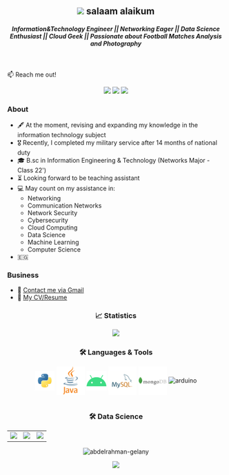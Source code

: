 <h2 align="center"><img src="https://emojis.slackmojis.com/emojis/images/1588177020/8809/wave_hello.gif?1588177020" width="35"> salaam alaikum </h2>
<!--https://github.com/1999AZZAR/1999AZZAR/blob/main/resources/img/waving.gif -->
<h5 align="center"> Information&Technology Engineer || Networking Eager || Data Science Enthusiast || Cloud Geek || Passionate about Football Matches Analysis and Photography </h5>

<!-- Empty Line -->
<br>

📫 Reach me out!
<p align="center">
    <a href="https://www.linkedin.com/in/abdelrahman-gelany"><img height="24px" src="https://img.shields.io/badge/linkedin-%230177B5?style=flat&logo=linkedin&logoColor=white&link=https://www.linkedin.com/in/abdelrahman-gelany"/></a>
    <a href="https://twitter.com/AbdlrhmanGilany"><img height="24px" src="https://img.shields.io/badge/twitter-%231FA1F1?style=flat&logo=twitter&logoColor=white&link=https://twitter.com/AbdlrhmanGilany"/></a>
    <a href="https://www.instagram.com/abdelrhman.gelany"><img height="24px" src="https://img.shields.io/badge/instagram-%23E4415F?style=flat&logo=instagram&logoColor=white&link=https://www.instagram.com/abdelrhman.gelany"/></a>
<!--     <a href="https://www.facebook.com/abdelrhman.gelany/"><img height="24px" src="https://img.shields.io/badge/Facebook-%231877F2.svg?&style=flat-square&logo=facebook&logoColor=white&link=https://www.facebook.com/abdelrhman.gelany/"></a>
    <a href="https://wa.me/0201000643014"><img height="24px" src="https://img.shields.io/badge/whatsapp-%2325D366.svg?style=flat-square&logo=whatsapp&logoColor=white&link="https://wa.me/0201000643014"</a> -->
  </p> 

<!-- About-->
<h3 align="left">About</h3>

* :fountain_pen: At the moment, revising and expanding my knowledge in the information technology subject
* :medal_military: Recently, I completed my military service after 14 months of national duty
* :mortar_board: B.sc in Information Engineering & Technology (Networks Major - Class 22')
* :hourglass_flowing_sand: Looking forward to be teaching assistant
* :computer: May count on my assistance in:
     * Networking
     * Communication Networks
     * Network Security
     * Cybersecurity
     * Cloud Computing
     * Data Science
     * Machine Learning
     * Computer Science
* :egypt:

<!-- Business-->
<h3 align="left">Business</h3>

- :email: [Contact me via Gmail](abdo.gelany90@gmail.com)
- :paperclip: [My CV/Resume](https://github.com/AmGelany10/AmGelany10/issues/1#issuecomment-1026163578)

<!-- Statistics -->
<div align = "center">
<h3 align="center"> 📈 Statistics</h3>
<a align ="center" href="https://github.com/AmGelany10">
<img height="162px" src="https://github-readme-stats.vercel.app/api/top-langs/?username=AmGelany10&langs_count=8&layout=compact&hide_border=true&border_radius=15&line_height=24&card_width=380&title_color=020024&text_color=ffffff&bg_color=1,00008B,C71585,4169E1" /></a> 

<a>
<!-- Language and tools badge-->
<h3 align="center">🛠️ Languages & Tools</h3>
<img align="center" alt="Python" width="46px" src="https://raw.githubusercontent.com/github/explore/80688e429a7d4ef2fca1e82350fe8e3517d3494d/topics/python/python.png" />
<img align="center" alt="Java" width="66px" src="https://raw.githubusercontent.com/github/explore/80688e429a7d4ef2fca1e82350fe8e3517d3494d/topics/java/java.png" />
<img align="center" alt="Android" width="46px" src="https://raw.githubusercontent.com/github/explore/80688e429a7d4ef2fca1e82350fe8e3517d3494d/topics/android/android.png" />
<img align="center" alt="MySQL" width="66px" src="https://raw.githubusercontent.com/github/explore/80688e429a7d4ef2fca1e82350fe8e3517d3494d/topics/mysql/mysql.png" />
<img align="center" alt="MongoDB" width="66px" src="https://raw.githubusercontent.com/github/explore/80688e429a7d4ef2fca1e82350fe8e3517d3494d/topics/mongodb/mongodb.png" />  
<img align="center" alt="arduino" width="46px" src="https://cdn.worldvectorlogo.com/logos/arduino-1.svg" />
<a>
     </br>
</br>
    
    

<!-- Language and tools badge-->
<h3 align="center">🛠️ Data Science</h3>
    
<table>
<tbody>
 <tr>
<td align="center" width="33%">
<img height=60px src="https://www.vectorlogo.zone/logos/numpy/numpy-ar21.svg"> 
</td>

<td align="center" width="33%">
<img height=60px src="https://upload.wikimedia.org/wikipedia/commons/e/ed/Pandas_logo.svg"> 
</td>

<td align="center" width="33%">
<img height=80px src="https://www.vectorlogo.zone/logos/jupyter/jupyter-ar21.svg"> 
</td>
     
<!-- <td align="center" width="33%">
<img height=80px src="https://user-images.githubusercontent.com/315810/92255284-156f1180-eea0-11ea-9d2d-be8262670e8c.png"> 
</td>
</tr> -->

</tbody>
</table>
    
<!-- Profile Views -->
<p align="center">
    <img src="https://komarev.com/ghpvc/?username=AmGelany10&label=Profile%20views&color=0e75b6&style=flat" alt="abdelrahman-gelany" />
</p>
 
<!-- gif -->
<p align="center">
    <img src="https://media.giphy.com/media/eFzNLEFY1bfyrHK7OE/giphy.gif" width="20%">
</p>

<!-- rank(it don't work because I'm not there)
<p align="center">
 [![Most Active GitHub User Rank](https://enayabaoflnczqe.m.pipedream.net)](https://commits.top/egypt.html)
</p>    
-->
    
<!--
---------------------------------------------------------------------
---------------------------------------------------------------------
*- Networking*
contact me via Gmail
May count on my assistance in
Currently, I have one semester left to get my degree.
At the moment, expanding my knowledge in data science subject.

![alt text](http://url/to/img.png)
Linkedin
[YOUR_DOMAIN]/user?username=[YOUR_LINKEDIN_USERNAME]
[linkedin.com/in/]/user?username=[abdelrahman-gelany]
-->
<!--
![alt text](http://url/to/img.png)
![alt text](https://tinyurl.com/mrx7patp)
![alt text](https://tinyurl.com/23vnfauk)
![alt text](https://tinyurl.com/mrxv4r48)
![alt text](https://tinyurl.com/2p952ksa)
![alt text](https://tinyurl.com/9dsjn26v)
![alt text](https://tinyurl.com/59dc6ufd)
![alt text](https://tinyurl.com/p77j76dw)
![alt text](https://tinyurl.com/7jjcxjkk)
-->
<!--
**AmGelany10/AmGelany10** is a ✨ _special_ ✨ repository because its `README.md` (this file) appears on your GitHub profile.

Here are some ideas to get you started:

- 🔭 I’m currently working on ...
- 🌱 I’m currently learning ...
- 👯 I’m looking to collaborate on ...
- 🤔 I’m looking for help with ...
- 💬 Ask me about ..
- 📫 How to reach me: ...
- 😄 Pronouns: ...
- ⚡ Fun fact: ...
-->
